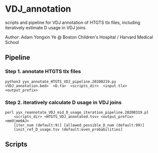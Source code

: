 # VDJ_annotation
 scripts and pipeline for VDJ annotation of HTGTS tlx files, including iteratively estimate D usage in VDJ joins

Author: Adam Yongxin Ye @ Boston Children's Hospital / Harvard Medical School


## Pipeline

### Step 1. annotate HTGTS tlx files

```
python3 yyx_annotate_HTGTS_VDJ_pipeline.20200219.py  <VDJ_annotation.bed>  <D.fa>  <scripts_dir>  <input.tlx>  <output_prefix>
```

### Step 2. iteratively calculate D usage in VDJ joins

```
perl yyx_reannotate_VDJ_mid_D_usage_iteration_pipeline.20200319.pl
	<scripts_dir> <HTGTS_VDJ_annotated.tsv> <output_prefix> <mm9|mm9AJ>
	[iter_num (default:9)] [allowed_possible_D_num (default:99)]
	[init_ref_D_usage.tsv (default:even_probabilities]
```


## Scripts

